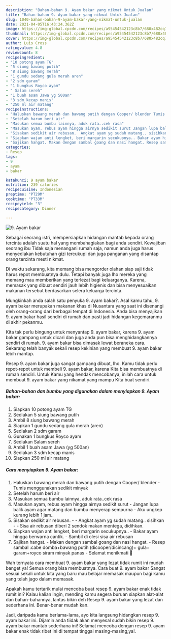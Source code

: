 ```yaml
---
description: "Bahan-bahan 9. Ayam bakar yang nikmat Untuk Jualan"
title: "Bahan-bahan 9. Ayam bakar yang nikmat Untuk Jualan"
slug: 1040-bahan-bahan-9-ayam-bakar-yang-nikmat-untuk-jualan
date: 2021-04-05T16:43:24.362Z
image: https://img-global.cpcdn.com/recipes/a95454542123c8b7/680x482cq70/9-ayam-bakar-foto-resep-utama.jpg
thumbnail: https://img-global.cpcdn.com/recipes/a95454542123c8b7/680x482cq70/9-ayam-bakar-foto-resep-utama.jpg
cover: https://img-global.cpcdn.com/recipes/a95454542123c8b7/680x482cq70/9-ayam-bakar-foto-resep-utama.jpg
author: Luis Cross
ratingvalue: 4.8
reviewcount: 8
recipeingredient:
- "10 potong ayam TG"
- "5 siung bawang putih"
- "8 siung bawang merah"
- "1 gundu sedang gula merah aren"
- "2 sdm garam"
- "1 bungkus Royco ayam"
- " Salam sereh"
- "1 buah asam Jawa yg 500an"
- "3 sdm kecap manis"
- "250 ml air matang"
recipeinstructions:
- "Haluskan bawang merah dan bawang putih dengan Cooper/ blender Tumis menggunakan sedikit minyak"
- "Setelah harum beri air"
- "Masukan semua bumbu lainnya, aduk rata..cek rasa"
- "Masukan ayam, rebus ayam hingga airnya sedikit surut Jangan lupa balik ayam agar matang dan bumbu menyerap sempurna Aku ungkep kurang lebih 1 jam.."
- "Sisakan sedikit air rebusan.  Angkat ayam yg sudah matang.. sisihkan  Sisa air rebusan diberi 2 sendok makan mentega, didihkan."
- "Siapkan wajan anti lengket, beri margarin secukupnya.. Bakar ayam hingga berwarna cantik. Sambil di olesi sisa air rebusan"
- "Sajikan hangat. Makan dengan sambal goang dan nasi hangat. Resep sambal :cabe domba+bawang putih (dicooper/dicincang)+ gula+ garam+royco siram minyak panas Selamat menikmati 🥰"
categories:
- Resep
tags:
- 9
- ayam
- bakar

katakunci: 9 ayam bakar 
nutrition: 239 calories
recipecuisine: Indonesian
preptime: "PT29M"
cooktime: "PT33M"
recipeyield: "3"
recipecategory: Dinner

---
```



![9. Ayam bakar](https://img-global.cpcdn.com/recipes/a95454542123c8b7/680x482cq70/9-ayam-bakar-foto-resep-utama.jpg)

Sebagai seorang istri, mempersiapkan hidangan mantab kepada orang tercinta adalah suatu hal yang membahagiakan bagi anda sendiri. Kewajiban seorang ibu Tidak saja menangani rumah saja, namun anda juga harus menyediakan kebutuhan gizi tercukupi dan juga panganan yang disantap orang tercinta mesti nikmat.

Di waktu  sekarang, kita memang bisa mengorder olahan siap saji tidak harus repot membuatnya dulu. Tetapi banyak juga lho mereka yang memang mau memberikan yang terlezat bagi keluarganya. Karena, memasak yang dibuat sendiri jauh lebih higienis dan bisa menyesuaikan makanan tersebut berdasarkan selera keluarga tercinta. 



Mungkinkah anda salah satu penyuka 9. ayam bakar?. Asal kamu tahu, 9. ayam bakar merupakan makanan khas di Nusantara yang saat ini disenangi oleh orang-orang dari berbagai tempat di Indonesia. Anda bisa menyajikan 9. ayam bakar hasil sendiri di rumah dan pasti jadi hidangan kegemaranmu di akhir pekanmu.

Kita tak perlu bingung untuk menyantap 9. ayam bakar, karena 9. ayam bakar gampang untuk dicari dan juga anda pun bisa menghidangkannya sendiri di rumah. 9. ayam bakar bisa dimasak lewat beraneka cara. Sekarang telah banyak sekali resep kekinian yang membuat 9. ayam bakar lebih mantap.

Resep 9. ayam bakar juga sangat gampang dibuat, lho. Kamu tidak perlu repot-repot untuk membeli 9. ayam bakar, karena Kita bisa membuatnya di rumah sendiri. Untuk Kamu yang hendak mencobanya, inilah cara untuk membuat 9. ayam bakar yang nikamat yang mampu Kita buat sendiri.

<!--inarticleads1-->

##### Bahan-bahan dan bumbu yang digunakan dalam menyiapkan 9. Ayam bakar:

1. Siapkan 10 potong ayam TG
1. Sediakan 5 siung bawang putih
1. Ambil 8 siung bawang merah
1. Siapkan 1 gundu sedang gula merah (aren)
1. Sediakan 2 sdm garam
1. Gunakan 1 bungkus Royco ayam
1. Sediakan  Salam sereh
1. Ambil 1 buah asam Jawa (yg 500an)
1. Sediakan 3 sdm kecap manis
1. Siapkan 250 ml air matang




<!--inarticleads2-->

##### Cara menyiapkan 9. Ayam bakar:

1. Haluskan bawang merah dan bawang putih dengan Cooper/ blender - Tumis menggunakan sedikit minyak
1. Setelah harum beri air
1. Masukan semua bumbu lainnya, aduk rata..cek rasa
1. Masukan ayam, rebus ayam hingga airnya sedikit surut - Jangan lupa balik ayam agar matang dan bumbu menyerap sempurna - Aku ungkep kurang lebih 1 jam..
1. Sisakan sedikit air rebusan. -  - Angkat ayam yg sudah matang.. sisihkan -  - Sisa air rebusan diberi 2 sendok makan mentega, didihkan.
1. Siapkan wajan anti lengket, beri margarin secukupnya.. - Bakar ayam hingga berwarna cantik. - Sambil di olesi sisa air rebusan
1. Sajikan hangat. - Makan dengan sambal goang dan nasi hangat. - Resep sambal :cabe domba+bawang putih (dicooper/dicincang)+ gula+ garam+royco siram minyak panas - Selamat menikmati 🥰




Wah ternyata cara membuat 9. ayam bakar yang lezat tidak rumit ini mudah banget ya! Semua orang bisa membuatnya. Cara buat 9. ayam bakar Sangat sesuai sekali untuk kita yang baru mau belajar memasak maupun bagi kamu yang telah jago dalam memasak.

Apakah kamu tertarik mulai mencoba buat resep 9. ayam bakar enak tidak rumit ini? Kalau kalian ingin, mending kamu segera buruan siapkan alat-alat dan bahan-bahannya, lantas bikin deh Resep 9. ayam bakar yang lezat dan sederhana ini. Benar-benar mudah kan. 

Jadi, daripada kamu berlama-lama, ayo kita langsung hidangkan resep 9. ayam bakar ini. Dijamin anda tiidak akan menyesal sudah bikin resep 9. ayam bakar mantab sederhana ini! Selamat mencoba dengan resep 9. ayam bakar enak tidak ribet ini di tempat tinggal masing-masing,ya!.

